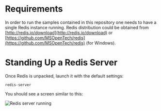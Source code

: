 # Requirements

In order to run the samples contained in this repository one needs to have a single Redis instance running.  Redis distribution could be obtained from [http://redis.io/download](http://redis.io/download) or [https://github.com/MSOpenTech/redis](https://github.com/MSOpenTech/redis) (for Windows).

# Standing Up a Redis Server

Once Redis is unpacked, launch it with the default settings:

    redis-server

You should see a screen similar to this:

![Redis server running](https://github.com/excelsiorsoft/spring-tinkering/tree/master/spring-composite-cache-mgr/doc/Redis.JPG)